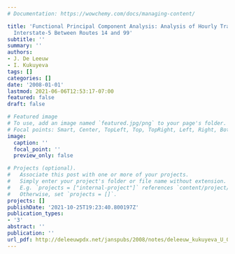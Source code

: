 ```yaml
---
# Documentation: https://wowchemy.com/docs/managing-content/

title: 'Functional Principal Component Analysis: Analysis of Hourly Traffic Data on
  Interstate-5 Between Routes 14 and 99'
subtitle: ''
summary: ''
authors:
- J. De Leeuw
- I. Kukuyeva
tags: []
categories: []
date: '2008-01-01'
lastmod: 2021-06-06T12:53:17-07:00
featured: false
draft: false

# Featured image
# To use, add an image named `featured.jpg/png` to your page's folder.
# Focal points: Smart, Center, TopLeft, Top, TopRight, Left, Right, BottomLeft, Bottom, BottomRight.
image:
  caption: ''
  focal_point: ''
  preview_only: false

# Projects (optional).
#   Associate this post with one or more of your projects.
#   Simply enter your project's folder or file name without extension.
#   E.g. `projects = ["internal-project"]` references `content/project/deep-learning/index.md`.
#   Otherwise, set `projects = []`.
projects: []
publishDate: '2021-10-25T19:23:40.800197Z'
publication_types:
- '3'
abstract: ''
publication: ''
url_pdf: http://deleeuwpdx.net/janspubs/2008/notes/deleeuw_kukuyeva_U_08a.pdf
---
```

